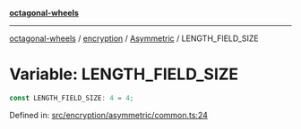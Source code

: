 [**octagonal-wheels**](../../../README.md)

***

[octagonal-wheels](../../../modules.md) / [encryption](../../README.md) / [Asymmetric](../README.md) / LENGTH\_FIELD\_SIZE

# Variable: LENGTH\_FIELD\_SIZE

```ts
const LENGTH_FIELD_SIZE: 4 = 4;
```

Defined in: [src/encryption/asymmetric/common.ts:24](https://github.com/vrtmrz/octagonal-wheels/blob/main/src/encryption/asymmetric/common.ts#L24)
